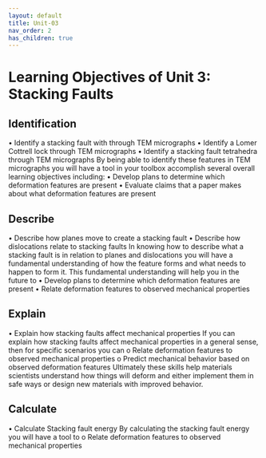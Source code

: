 ```yaml
---
layout: default
title: Unit-03
nav_order: 2
has_children: true
---
```


# Learning Objectives of Unit 3: Stacking Faults

## Identification
•	Identify a stacking fault with through TEM micrographs
•	Identify a Lomer Cottrell lock through TEM micrographs
•	Identify a stacking fault tetrahedra through TEM micrographs
By being able to identify these features in TEM micrographs you will have a tool in your toolbox accomplish several overall learning objectives including:
•	Develop plans to determine which deformation features are present
•	Evaluate claims that a paper makes about what deformation features are present
## Describe
•	Describe how planes move to create a stacking fault
•	Describe how dislocations relate to stacking faults
In knowing how to describe what a stacking fault is in relation to planes and dislocations you will have a fundamental understanding of how the feature forms and what needs to happen to form it. This fundamental understanding will help you in the future to
•	Develop plans to determine which deformation features are present
•	Relate deformation features to observed mechanical properties
## Explain
•	Explain how stacking faults affect mechanical properties
If you can explain how stacking faults affect mechanical properties in a general sense, then for specific scenarios you can
o	Relate deformation features to observed mechanical properties
o	Predict mechanical behavior based on observed deformation features
Ultimately these skills help materials scientists understand how things will deform and either implement them in safe ways or design new materials with improved behavior.

## Calculate
•	Calculate Stacking fault energy
By calculating the stacking fault energy you will have a tool to 
o	Relate deformation features to observed mechanical properties
